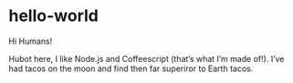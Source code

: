 # hello-world

Hi Humans!

Hubot here, I like Node.js and Coffeescript (that’s what I’m made of!).
I’ve had tacos on the moon and find then far superiror to Earth tacos.
